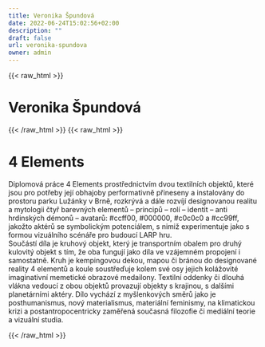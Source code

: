 ```yaml
---
title: Veronika Špundová
date: 2022-06-24T15:02:56+02:00
description: ""
draft: false
url: veronika-spundova
owner: admin
---
```

{{< raw_html >}}
<h1 id="veronika-&scaron;pundov&aacute;">Veronika &Scaron;pundov&aacute;</h1>
{{< /raw_html >}}
<!-- SECTION BREAK -->
{{< raw_html >}}
<h1 class="b-detail__title">4 Elements</h1>
<p>Diplomov&aacute; pr&aacute;ce 4 Elements prostřednictv&iacute;m dvou textiln&iacute;ch objektů, kter&eacute; jsou pro potřeby jej&iacute; obhajoby performativně přineseny a instalov&aacute;ny do prostoru parku Luž&aacute;nky v Brně, rozkr&yacute;v&aacute; a d&aacute;le rozv&iacute;j&iacute; designovanou realitu a mytologii čtyř barevn&yacute;ch elementů &ndash; principů &ndash; rol&iacute; &ndash; identit &ndash; anti hrdinsk&yacute;ch d&eacute;monů &ndash; avatarů: #ccff00, #000000, #c0c0c0 a #cc99ff, jakožto akt&eacute;rů se symbolick&yacute;m potenci&aacute;lem, s nimiž experimentuje jako s formou vizu&aacute;ln&iacute;ho sc&eacute;n&aacute;ře pro budouc&iacute; LARP hru. <br>Souč&aacute;st&iacute; d&iacute;la je kruhov&yacute; objekt, kter&yacute; je transportn&iacute;m obalem pro druh&yacute; kulovit&yacute; objekt s t&iacute;m, že oba funguj&iacute; jako d&iacute;la ve vz&aacute;jemn&eacute;m propojen&iacute; i samostatně. Kruh je kempingovou dekou, mapou či br&aacute;nou do designovan&eacute; reality 4 elementů a koule soustřeďuje kolem sv&eacute; osy jejich kol&aacute;žovit&eacute; imaginativn&iacute; memetick&eacute; obrazov&eacute; medailony. Textiln&iacute; oddenky či dlouh&aacute; vl&aacute;kna vedouc&iacute; z obou objektů provazuj&iacute; objekty s krajinou, s dal&scaron;&iacute;mi planet&aacute;rn&iacute;mi akt&eacute;ry. D&iacute;lo vych&aacute;z&iacute; z my&scaron;lenkov&yacute;ch směrů jako je posthumanismus, nov&yacute; materialismus, materi&aacute;ln&iacute; feminismy, na klimatickou krizi a postantropocentricky zaměřen&aacute; současn&aacute; filozofie či medi&aacute;ln&iacute; teorie a vizu&aacute;ln&iacute; studia.</p>
{{< /raw_html >}}
